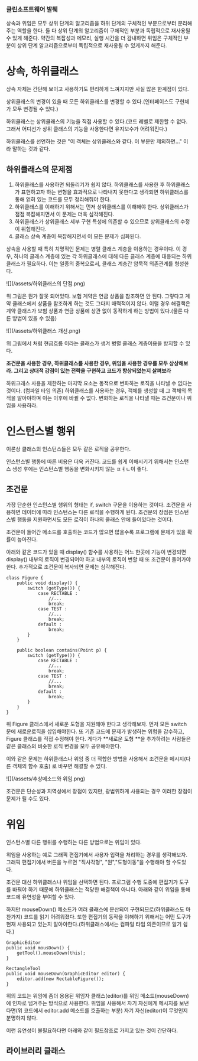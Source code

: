 ### 클린소프트웨어 발췌

상속과 위임은 모두 상위 단계의 알고리즘을 하위 단계의 구체적인 부분으로부터 분리해주는 역할을 한다. 둘 다 상위 단계의 알고리즘이 구체적인 부분과 독립적으로 재사용될 수 있게 해준다. 약간의 복잡성과 메모리, 실행 시간을 더 감내하면 위임은 구체적인 부분이 상위 단계 알고리즘으로부터 독립적으로 재사옹될 수 있게까지 해준다.

# 상속, 하위클래스

상속 자체는 간단해 보이고 사용하기도 편리하게 느껴지지만 사실 많은 한계점이 있다.

상위클래스의 변경이 있을 때 모든 하위클래스를 변경할 수 있다.\(인터페이스도 구현체가 모두 변경될 수 있다.\)

하위클래스는 상위클래스의 기능을 직접 사용할 수 있다.\(코드 레벨로 제한할 수 없다. 그래서 어디선가 상위 클래스의 기능을 사용한다면 유지보수가 어려워진다.\)

하위클래스를 선언하는 것은 "이 객체는 상위클래스와 같다. 이 부분만 제외하면..." 이라 말하는 것과 같다.

## 하위클래스의 문제점

1. 하위클래스를 사용하면 되돌리기가 쉽지 않다. 하위클래스를 사용한 후 하위클래스가 표현하고자 하는 변형을 효과적으로 나타내지 못한다고 생각되면 하위클래스를 통해 얽혀 있는 코드를 모두 정리해줘야 한다. 
2. 하위클래스를 이해하기 위해서는 먼저 상위클래스를 이해해야 한다. 상위클래스가 점점 복잡해지면서 이 문제는 더욱 심각해진다.
3. 하위클래스가 상위클래스 세부 구현 특성에 의존할 수 있으므로 상위클래스의 수정이 위험해진다. 
4. 클래스 상속 계층이 복잡해지면서 이 모든 문제가 심화된다.

상속을 사용할 때 특히 치명적인 문제는 병렬 클래스 계층을 이용하는 경우이다. 이 경우, 하나의 클래스 계층에 있는 각 하위클래스에 대해 다른 클래스 계층에 대응되는 하위클래스가 필요하다. 이는 일종의 중복으로서, 클래스 계층간 암묵적 의존관계를 형성한다.

![](/assets/하위클래스의 단점.png)

위 그림은 뭔가 잘못 되어있다. 보험 계약은 연금 상품을 참조하면 안 된다. 그렇다고 계약 클래스에서 상품을 참조하게 하는 것도 그다지 매력적이지 않다. 이럴 경우 해결책은 계약 클래스가 보험 상품과 연금 상품에 상관 없이 동작하게 하는 방법이 있다.\(물론 다른 방법이 있을 수 있음\)

![](/assets/하위클래스 개선.png)

위 그림에서 처럼 현금흐름 이라는 클래스가 생겨 병렬 클래스 계층이용을 방지할 수 있다.

**조건문을 사용한 경우, 하위클래스를 사용한 경우, 위임을 사용한 경우를 모두 상상해보라. 그리고 상대적 강점이 있는 전략을 구현하고 코드가 향상되었는지 살펴보라**

하위크래스 사용을 제한하는 마지막 요소는 동적으로 변화하는 로직을 나타낼 수 없다는 것이다. \(컴파일 타임 의존\) 하위클래스를 사용하는 경우, 객체를 생성할 때 그 객체의 목적을 알아야하며 이는 이후에 바뀔 수 없다. 변화하는 로직을 나타낼 때는 조건문이나 위임을 사용하라.

# 인스턴스별 행위

이론상 클래스의 인스턴스들은 모두 같은 로직을 공유한다.

인스턴스별 행동에 따른 비용은 더욱 커진다. 코드를 쉽게 이해시키기 위해서는 인스턴스 생성 후에는 인스턴스별 행동을 변화시키지 않는 ㅍㅕㄴ이 좋다.

## 조건문

가장 단순한 인스턴스별 행위의 형태는 if, switch 구문을 이용하는 것이다. 조건문을 사용하면 데이터에 따라 인스턴스는 다른 로직을 수행하게 된다. 조건문의 장점은 인스턴스별 행동을 지원하면서도 모든 로직이 하나의 클래스 안에 들어있다는 것이다.

조건문이 들어간 메소드를 호출하는 코드가 많으면 많을수록 프로그램에 문제가 있을 확률이 높아진다.

아래와 같은 코드가 있을 때 display\(\) 함수를 사용하는 어느 한곳에 기능이 변경되면 display\(\) 내부의 로직이 변경되어야 하고 내부의 로직이 변할 때 또 조건문이 들어가야한다. 추가적으로 조건문이 복사되면 문제는 심각해진다.

```
class Figure {
    public void display() {
        switch (getType()) {
            case RECTABLE :
                //...
                break;
            case TEST :
                //...
                break;
            default :
                break;
        }
    }

    public boolean contains(Point p) {
        switch (getType()) {
            case RECTABLE :
                //...
                break;
            case TEST :
                //...
                break;
            default :
                break;
        }
    }
}
```

위 Figure 클래스에서 새로운 도형을 지원해야 한다고 생각해보자. 먼저 모든 switch 문에 새로운로직을 삽입해야한다. 또 기존 코드에 문제가 발생하는 위험을 감수하고, Figure 클래스를 직접 수정해야 한다. 게다가 **새로운 도형 **을 추가하려는 사람들은 같은 클래스의 비슷한 로직 변경을 모두 공유해야한다.

이와 같은 문제는 하위클래스나 위임 중 더 적합한 방법을 사용해서 조건문을 메시지\(다른 객체의 함수 호출\) 로 바꾸면 해결할 수 있다.

![](/assets/추상메소드와 위임.png)

조건문은 단순성과 지역성에서 장점이 있지만, 광법위하게 사용되는 경우 이러한 장점이 문제가 될 수도 있다.

# 위임

인스턴스별 다른 행위를 수행하는 다른 방법으로는 위임이 있다.

위임을 사용하는 예로 그래픽 편집기에서 사용자 입력을 처리하는 경우를 생각해보자. 그래픽 편집기에서 버튼을 누르면 "직사각형", "원","도형이동"을 수행해야 할 수도있다.

조건문 대신 하위클래스나 위임을 선택하면 된다. 프로그램 수행 도중에 편집기가 도구를 바꿔야 하기 때문에 하위클래스는 적당한 해결책이 아니다. 아래와 같이 위임을 통해 코드에 유연성을 부여할 수 있다.

하지만 mouseDown\(\) 메소드가 여러 클래스에 분산되어 구현되므로\(하위클래스도 마찬가지\) 코드를 읽기 어려워졌다. 또한 편집기의 동작을 이해하기 위해서는 어떤 도구가 현재 사용되고 있는지 알아야한다.\(하위클래스에서는 컴파일 타임 의존이므로 알기 쉽다.\)

```
GraphicEditor
public void mousDown() {
    getTool().mouseDown(this);
}

RectangleTool
public void mouseDown(GraphicEditor editor) {
    editor.add(new RectableFigure());
}
```

위의 코드는 위임에 좀더 용용된 위임자 클래스\(editor\)를 위임 메소드\(mouseDown\)에 인자로 넘겨주는 방식으로 사용한다. 위임을 사용해서 자기 자신에게 메시지를 보낸다면\(위 코드에서 editor.add 메소드를 호출하는 부분\) 자기 자신\(editor\)이 무엇인지 분명하지 않다.

이런 유연성이 불필요하다면 아래와 같이 필드참조로 가지고 있는 것이 간단하다.

## 라이브러리 클래스





